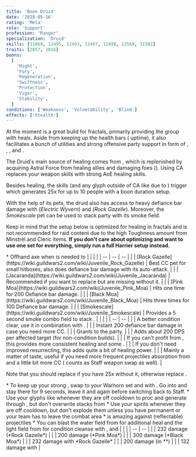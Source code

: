 ```yaml
---
title: 'Boon Druid'
date: '2018-05-16'
rating: 'Meta'
role: 'Support'
profession: 'Ranger'
specialization: 'Druid'
skills: [31869, 12495, 12493, 12497, 12498, 12569, 31582]
traits: [2057, 1016]
boons:
  [
    'Might',
    'Fury',
    'Regeneration',
    'Swiftness',
    'Protection',
    'Vigor',
    'Stability',
  ]
conditions: ['Weakness', 'Vulnerability', 'Blind']
effects: ['Stealth']
---
```


At the moment <Specialization name="druid" text="Boon Druid"/> is a great build for fractals, primarily providing the group with heals. Aside from keeping up the health bars (<Item id="24836"/> uptime), it also facilitates a bunch of utilities and strong offensive party support in form of <Skill id="12497"/>, <Skill id="31582"/>, <Trait id="2057"/>, <Trait id="1016"/> and <Condition name="vulnerability"/>.

The Druid's main source of healing comes from <Skill id="31869"/>, which is replenished by acquiring Astral Force from healing allies and damaging foes (<Trait id="1874"/>). Using CA replaces your weapon skills with strong AoE healing skills.

Besides healing, the <Skill id="31869"/> skills (and any glyph outside of CA like <Skill id="31582"/> due to <Trait id="2001"/>) trigger <Trait id="2057"/> which generates 25x <Boon name="might"/> for up to 10 people with a boon duration setup.

With the help of its pets, the druid also has access to heavy defiance bar damage with <Skill id="31639"/> (_Electric Wyvern_) and <Skill id="43636"/> (_Rock Gazelle_). Moreover, the _Smokescale_ pet can be used to stack party <Effect name="stealth"/> with its <Skill id="31568"/> smoke field.

<Divider text="Equipment (150 AR)"/>

Keep in mind that the setup below is optimized for healing in fractals and is not recommended for raid content due to the high Toughness amount from Minstrel and Cleric items. **If you don't care about optimizing and want to use one set for everything, simply run a full Harrier setup instead.**

<Grid>
<GridItem sm="4">
<Armor helmId="75022" helmRuneId="24842" helmRuneCount="6" helmAffix="Minstrel" helmRune="Monk" shouldersId="48017" shouldersRuneId="24842" shouldersRuneCount="6" shouldersAffix="Cleric" shouldersRune="Monk" coatId="70834" coatRuneId="24842" coatRuneCount="6" coatAffix="Minstrel" coatRune="Monk" glovesId="48014" glovesRuneId="24842" glovesRuneCount="6" glovesAffix="Cleric" glovesRune="Monk" leggingsId="75340" leggingsRuneId="24842" leggingsRuneCount="6" leggingsAffix="Minstrel" leggingsRune="Monk" bootsId="48012" bootsRuneId="24842" bootsRuneCount="6" bootsAffix="Cleric" bootsRune="Monk"/>
</GridItem>

<GridItem sm="4">
<Weapons weapon1MainId="74905" weapon1MainSigil1Id="74326" weapon1MainType="Axe" weapon1MainAffix="Minstrel" weapon1MainSigil1="Transference" weapon1OffId="71116" weapon1OffSigilId="72339" weapon1OffAffix="Minstrel" weapon1OffType="Warhorn" weapon1OffSigil="Concentration" weapon2MainId="75200" weapon2MainSigil1Id="74326" weapon2MainSigil2Id="24551" weapon2MainType="Staff" weapon2MainAffix="Minstrel" weapon2MainSigil1="Transference" weapon2MainSigil2="Water"/>

<Card title="Swap Weapons">
* Offhand axe when <Skill id="12638"/> is needed to <Control name="pull"/>
</Card>
</GridItem>

<GridItem sm="4">
<BackAndTrinkets backItemId="79830" backItemStatId="155" backItemAffix="Cleric" accessory1Id="39547" accessory1Affix="Cleric" accessory2Id="39546" accessory2Affix="Cleric" amuletId="39566" amuletAffix="Cleric" ring1Id="39597" ring1Affix="Cleric" ring2Id="79446" ring2StatId="1134" ring2Affix="Minstrel"/>

<Consumables foodId="68634" utilityId="67528" infusionId="37125"/>
</GridItem>
</Grid>

<Divider text="Build"/>

<Grid>
<GridItem sm="7">
<Traits traits1Id="30" traits1="Skirmishing" traits1SelectedIds="1069,1016,1064" traits2Id="25" traits2="Nature Magic" traits2SelectedIds="1060,964,1038" traits3Id="5" traits3="Druid" traits3SelectedIds="2016,2001,2057"/>

<Card title="Pets">
| | | |
| -- | -- | -- |
| <Skill id="43636" size="big" disableText/> | [Rock Gazelle](https://wiki.guildwars2.com/wiki/Juvenile_Rock_Gazelle) | Best CC pet for small hitboxes, also does defiance bar damage with its auto-attack. |
| <Skill id="44980" size="big" disableText/> | [Jacaranda](https://wiki.guildwars2.com/wiki/Juvenile_Jacaranda) | Recommended if you want to replace <Skill id="12493"/> but are missing <Condition name="vulnerability"/> without it. |
| <Skill id="12708" size="big" disableText/> | [Pink Moa](https://wiki.guildwars2.com/wiki/Juvenile_Pink_Moa) | Hits one time for 200 Defiance bar damage. |
| <Skill id="12709" size="big" disableText/> | [Black Moa](https://wiki.guildwars2.com/wiki/Juvenile_Black_Moa) | Hits three times for 100 Defiance bar damage. |
| <Skill id="31568" size="big" disableText/> | [Smokescale](https://wiki.guildwars2.com/wiki/Juvenile_Smokescale) | Provides a 5 second smoke combo field to stack <Effect name="stealth"/>. |
</Card>
</GridItem>

<GridItem sm="5">
<Skills healId="31407" utility1Id="31582" utility2Id="12497" utility3Id="12493" eliteId="12569"/>

<Card title="Situational">
| | |
| -- | -- |
| <Skill id="12489" size="big" disableText/> | A better condition clear, use it in combination with <Trait id="1075"/>. |
| <Skill id="31746" size="big" disableText/> | Instant 200 defiance bar damage in case you need more CC. |
| <Skill id="12495" size="big" disableText/> | Grants <Boon name="protection"/> to the party. |
| <Skill id="12498" size="big" disableText/> | Adds about 200 DPS per affected target (for non-condition builds). |
| <Skill id="31888" size="big" disableText/> | If you can't profit from <Boon name="stability"/>, this provides more consistent healing and some <Boon name="might"/>. |
| <Trait id="978" size="big" disableText/> | If you don't need improved resurrecting, this adds quite a bit of healing power. |
| <Trait id="1935" size="big" disableText/> | Mainly a matter of taste, useful if you need more frequent projectiles absorption from <Skill id="31496"/> and a little bit more CC (<Skill id="31869"/> counts as Staff weapon swap as well). |

Note that you should replace <Skill id="12493"/> if you have 25x <Condition name="vulnerability"/> without it, otherwise replace <Skill id="12497"/>.
</Card>
</GridItem>
</Grid>

<Divider text="Details"/>

<Grid>
<GridItem>
<Card title="Rotation">
* To keep up your strong <Boon name="regeneration"/>, swap to your Warhorn set and <Trait id="1064"/> <Skill id="12621"/> with <Item id="72339"/>. Go into <Skill id="31869"/> and stay there for 9 seconds, leave it and <Trait id="1064"/> <Skill id="12621"/> again before switching back to Staff.
* Use your glyphs like <Skill id="31582"/> whenever they are off cooldown to proc <Trait id="2057"/> and generate <Boon name="might"/> through <Trait id="2001"/>, but don't overwrite stacks from <Skill id="31869"/>
* Use your spirits whenever they are off cooldown, but don't explode them unless you have permanent <Boon name="alacrity"/> or your team has to leave the combat area
* <Skill id="31496"/> is amazing against (reflectable) projectiles
* You can blast the water field from <Skill id="31496"/> for additional heal and the light field from <Skill id="31406"/> for condition cleanse with <Skill id="31535"/>, <Skill id="12621"/> and <Skill id="31318"/>
</Card>
</GridItem>

<GridItem>
<Card title="CC skills">
| | |
| -- | -- |
| <Skill id="43636"/> | 232 damage (*Rock Gazelle*) |
| <Skill id="12708"/> | 200 damage (*Pink Moa*) |
| <Skill id="12709"/> | 300 damage (*Black Moa*) |
| <Skill id="43636"/> | 232 damage with *Rock Gazelle* |
| <Skill id="31318"/> | 200 damage (in *<Skill id="31869"/>*) |
| <Skill id="12490"/> | 132 damage with <Condition name="chilled"/> |
</Card>
</GridItem>
</Grid>
